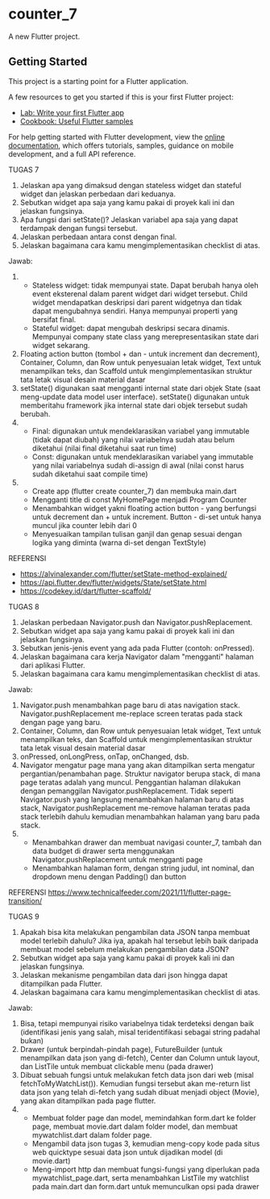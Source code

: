 # counter_7

A new Flutter project.

## Getting Started

This project is a starting point for a Flutter application.

A few resources to get you started if this is your first Flutter project:

- [Lab: Write your first Flutter app](https://docs.flutter.dev/get-started/codelab)
- [Cookbook: Useful Flutter samples](https://docs.flutter.dev/cookbook)

For help getting started with Flutter development, view the
[online documentation](https://docs.flutter.dev/), which offers tutorials,
samples, guidance on mobile development, and a full API reference.

TUGAS 7
1. Jelaskan apa yang dimaksud dengan stateless widget dan stateful widget dan jelaskan perbedaan dari keduanya.
2. Sebutkan widget apa saja yang kamu pakai di proyek kali ini dan jelaskan fungsinya.
3. Apa fungsi dari setState()? Jelaskan variabel apa saja yang dapat terdampak dengan fungsi tersebut.
4. Jelaskan perbedaan antara const dengan final.
5. Jelaskan bagaimana cara kamu mengimplementasikan checklist di atas.

Jawab:
1. - Stateless widget: tidak mempunyai state. Dapat berubah hanya oleh event eksterenal dalam parent widget dari widget tersebut. Child widget mendapatkan deskripsi dari parent widgetnya dan tidak dapat mengubahnya sendiri. Hanya mempunyai properti yang bersifat final.
   - Stateful widget: dapat mengubah deskripsi secara dinamis. Mempunyai company state class yang merepresentasikan state dari widget sekarang.
2. Floating action button (tombol + dan - untuk increment dan decrement), Container, Column, dan Row untuk penyesuaian letak widget, Text untuk menampilkan teks, dan Scaffold untuk mengimplementasikan struktur tata letak visual desain material dasar
3. setState() digunakan saat mengganti internal state dari objek State (saat meng-update data model user interface). setState() digunakan untuk memberitahu framework jika internal state dari objek tersebut sudah berubah.
4. - Final: digunakan untuk mendeklarasikan variabel yang immutable (tidak dapat diubah) yang nilai variabelnya sudah atau belum diketahui (nilai final diketahui saat run time)
   - Const: digunakan untuk mendeklarasikan variabel yang immutable yang nilai variabelnya sudah di-assign di awal (nilai const harus sudah diketahui saat compile time)
5. - Create app (flutter create counter_7) dan membuka main.dart
    - Mengganti title di const MyHomePage menjadi Program Counter
    - Menambahkan widget yakni floating action button - yang berfungsi untuk decrement dan + untuk increment. Button - di-set untuk hanya muncul jika counter lebih dari 0
    - Menyesuaikan tampilan tulisan ganjil dan genap sesuai dengan logika yang diminta (warna di-set dengan TextStyle)

REFERENSI
- https://alvinalexander.com/flutter/setState-method-explained/
- https://api.flutter.dev/flutter/widgets/State/setState.html
- https://codekey.id/dart/flutter-scaffold/

TUGAS 8
1. Jelaskan perbedaan Navigator.push dan Navigator.pushReplacement.
2. Sebutkan widget apa saja yang kamu pakai di proyek kali ini dan jelaskan fungsinya.
3. Sebutkan jenis-jenis event yang ada pada Flutter (contoh: onPressed).
4. Jelaskan bagaimana cara kerja Navigator dalam "mengganti" halaman dari aplikasi Flutter.
5. Jelaskan bagaimana cara kamu mengimplementasikan checklist di atas.

Jawab:
1. Navigator.push menambahkan page baru di atas navigation stack. Navigator.pushReplacement me-replace screen teratas pada stack dengan page yang baru.
2. Container, Column, dan Row untuk penyesuaian letak widget, Text untuk menampilkan teks, dan Scaffold untuk mengimplementasikan struktur tata letak visual desain material dasar
3. onPressed, onLongPress, onTap, onChanged, dsb.
4. Navigator mengatur page mana yang akan ditampilkan serta mengatur pergantian/penambahan page. Struktur navigator berupa stack, di mana page teratas adalah yang muncul. Penggantian halaman dilakukan dengan pemanggilan Navigator.pushReplacement. Tidak seperti Navigator.push yang langsung menambahkan halaman baru di atas stack, Navigator.pushReplacement me-remove halaman teratas pada stack terlebih dahulu kemudian menambahkan halaman yang baru pada stack.
5. - Menambahkan drawer dan membuat navigasi counter_7, tambah dan data budget di drawer serta menggunakan Navigator.pushReplacement untuk mengganti page
    - Menambahkan halaman form, dengan string judul, int nominal, dan dropdown menu dengan Padding() dan button

REFERENSI
https://www.technicalfeeder.com/2021/11/flutter-page-transition/

TUGAS 9
1. Apakah bisa kita melakukan pengambilan data JSON tanpa membuat model terlebih dahulu? Jika iya, apakah hal tersebut lebih baik daripada membuat model sebelum melakukan pengambilan data JSON?
2. Sebutkan widget apa saja yang kamu pakai di proyek kali ini dan jelaskan fungsinya.
3. Jelaskan mekanisme pengambilan data dari json hingga dapat ditampilkan pada Flutter.
4. Jelaskan bagaimana cara kamu mengimplementasikan checklist di atas.

Jawab:
1. Bisa, tetapi mempunyai risiko variabelnya tidak terdeteksi dengan baik (identifikasi jenis yang salah, misal teridentifikasi sebagai string padahal bukan)
2. Drawer (untuk berpindah-pindah page), FutureBuilder (untuk menampilkan data json yang di-fetch), Center dan Column untuk layout, dan ListTile untuk membuat clickable menu (pada drawer)
3. Dibuat sebuah fungsi untuk melakukan fetch data json dari web (misal fetchToMyWatchList()). Kemudian fungsi tersebut akan me-return list data json yang telah di-fetch yang sudah dibuat menjadi object (Movie), yang akan ditampilkan pada page flutter.
4.  - Membuat folder page dan model, memindahkan form.dart ke folder page, membuat movie.dart dalam folder model, dan membuat mywatchlist.dart dalam folder page.
    - Mengambil data json tugas 3, kemudian meng-copy kode pada situs web quicktype sesuai data json untuk dijadikan model (di movie.dart)
    - Meng-import http dan membuat fungsi-fungsi yang diperlukan pada mywatchlist_page.dart, serta menambahkan ListTile my watchlist pada main.dart dan form.dart untuk memunculkan opsi pada drawer